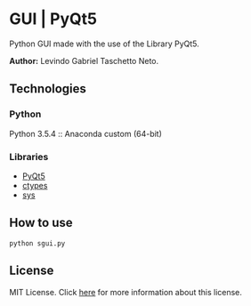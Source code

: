 # GUI | PyQt5
Python GUI made with the use of the Library PyQt5.

__Author:__ Levindo Gabriel Taschetto Neto.

## Technologies

### Python
Python 3.5.4 :: Anaconda custom (64-bit)

### Libraries
* [PyQt5](http://pyqt.sourceforge.net/Docs/PyQt5/)
* [ctypes](https://docs.python.org/3/library/ctypes.html)
* [sys](https://docs.python.org/2/library/sys.html)


## How to use
```Terminal
python sgui.py
```

## License

MIT License. Click [here](LICENSE.md) for more information about this license.
